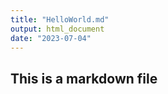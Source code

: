 ```yaml
---
title: "HelloWorld.md"
output: html_document
date: "2023-07-04"
---
```


## This is a markdown file
